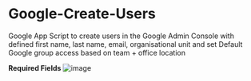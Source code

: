 # Google-Create-Users
Google App Script to create users in the Google Admin Console with defined first name, last name, email, organisational unit and set Default Google group access based on team + office location

**Required Fields**
![image](https://user-images.githubusercontent.com/89249429/170057594-1f374deb-652d-4c6d-834f-42263b380dda.png)


